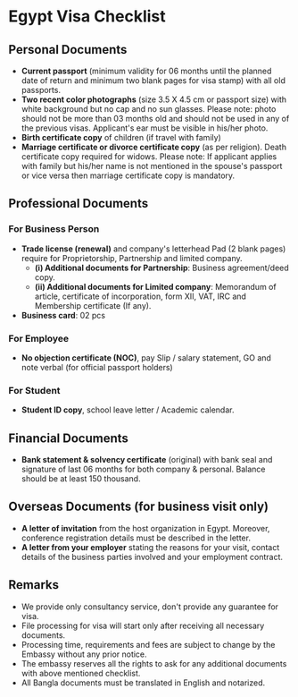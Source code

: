 # Egypt Visa Checklist

## Personal Documents

- **Current passport** (minimum validity for 06 months until the planned date of return and minimum two blank pages for visa stamp) with all old passports.
- **Two recent color photographs** (size 3.5 X 4.5 cm or passport size) with white background but no cap and no sun glasses. Please note: photo should not be more than 03 months old and should not be used in any of the previous visas. Applicant's ear must be visible in his/her photo.
- **Birth certificate copy** of children (if travel with family)
- **Marriage certificate or divorce certificate copy** (as per religion). Death certificate copy required for widows. Please note: If applicant applies with family but his/her name is not mentioned in the spouse's passport or vice versa then marriage certificate copy is mandatory.

## Professional Documents

### For Business Person
- **Trade license (renewal)** and company's letterhead Pad (2 blank pages) require for Proprietorship, Partnership and limited company.
  - **(i) Additional documents for Partnership**: Business agreement/deed copy.
  - **(ii) Additional documents for Limited company**: Memorandum of article, certificate of incorporation, form XII, VAT, IRC and Membership certificate (If any).
- **Business card**: 02 pcs

### For Employee
- **No objection certificate (NOC)**, pay Slip / salary statement, GO and note verbal (for official passport holders)

### For Student
- **Student ID copy**, school leave letter / Academic calendar.

## Financial Documents

- **Bank statement & solvency certificate** (original) with bank seal and signature of last 06 months for both company & personal. Balance should be at least 150 thousand.

## Overseas Documents (for business visit only)

- **A letter of invitation** from the host organization in Egypt. Moreover, conference registration details must be described in the letter.
- **A letter from your employer** stating the reasons for your visit, contact details of the business parties involved and your employment contract.

## Remarks

- We provide only consultancy service, don't provide any guarantee for visa.
- File processing for visa will start only after receiving all necessary documents.
- Processing time, requirements and fees are subject to change by the Embassy without any prior notice.
- The embassy reserves all the rights to ask for any additional documents with above mentioned checklist.
- All Bangla documents must be translated in English and notarized.